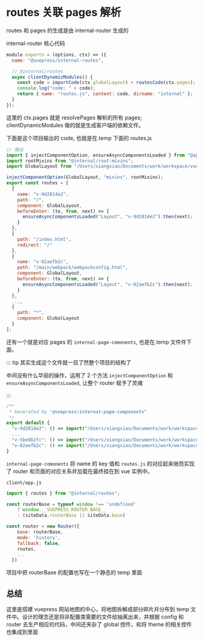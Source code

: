 # routes 关联 pages 解析

routes 和 pages 的生成是由 internal-router 生成的

internal-router 核心代码

```js
module.exports = (options, ctx) => ({
  name: "@vuepress/internal-routes",

  // @internal/routes
  async clientDynamicModules() {
    const code = importCode(ctx.globalLayout) + routesCode(ctx.pages);
    console.log("code: " + code);
    return { name: "routes.js", content: code, dirname: "internal" };
  }
});
```

这里的 ctx.pages 就是 resolvePages 解析的所有 pages; clientDynamicModules 做的就是生成客户端的依赖文件。

下面是这个项目输出的 code, 也就是在.temp 下面的 routes.js

```js
// 输出
import { injectComponentOption, ensureAsyncComponentsLoaded } from "@app/util";
import rootMixins from "@internal/root-mixins";
import GlobalLayout from "/Users/xiangxiao/Documents/work/workspace/vuepress-analysis/node_modules/@vuepress/core/lib/client/components/GlobalLayout.vue";

injectComponentOption(GlobalLayout, "mixins", rootMixins);
export const routes = [
  {
    name: "v-9d2814e2",
    path: "/",
    component: GlobalLayout,
    beforeEnter: (to, from, next) => {
      ensureAsyncComponentsLoaded("Layout", "v-9d2814e2").then(next);
    }
  },
  {
    path: "/index.html",
    redirect: "/"
  },
  {
    name: "v-02aefb2c",
    path: "/main/webpack/webpackconfig.html",
    component: GlobalLayout,
    beforeEnter: (to, from, next) => {
      ensureAsyncComponentsLoaded("Layout", "v-02aefb2c").then(next);
    }
  },
  ...,
  {
    path: "*",
    component: GlobalLayout
  }
];
```

还有一个就是对应 pages 的 `internal-page-comonents`, 也是在.temp 文件件下面。

::: tip
其实生成这个文件就一目了然整个项目的结构了

中间没有什么华丽的操作，运用了 2 个方法 `injectComponentOption` 和 `ensureAsyncComponentsLoaded`, 让整个 router 赋予了灵魂

:::

```js
/**
 * Generated by "@vuepress/internal-page-components"
 */
export default {
  "v-9d2814e2": () => import("/Users/xiangxiao/Documents/work/workspace/vuepress-analysis/docs/README.md"),
  ...
  "v-5be8b2fc": () => import("/Users/xiangxiao/Documents/work/workspace/vuepress-analysis/docs/plugin/pluginAPI.md"),
  "v-02aefb2c": () => import("/Users/xiangxiao/Documents/work/workspace/vuepress-analysis/docs/main/webpack/webpackconfig.md")
}
```

`internal-page-comonents` 将 name 的 key 值和 `routes.js` 的对应起来继而实现了 router 和页面的对应关系并加载在最终挂在到 vue 实例中。

`client/app.js`

```js
import { routes } from "@internal/routes";

const routerBase = typeof window !== 'undefined'
    ? window.__VUEPRESS_ROUTER_BASE__
    : (siteData.routerBase || siteData.base)

const router = new Router({
    base: routerBase,
    mode: 'history',
    fallback: false,
    routes,
    ...
  })
```

项目中把 routerBase 的配置也写在一个静态的 temp 里面

## 总结

这里是搭建 vuepress 网站地图的中心，将地图拆解成部分碎片并分布到 temp 文件中。设计的理念还是将非配置类需要的文件给抽离出来，并根据 config 和 router 去生产相应的代码，中间还夹杂了 global 控件，和将 theme 的相关控件也集成到里面
